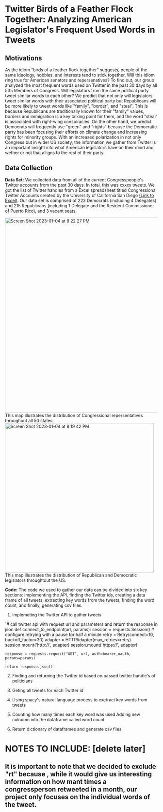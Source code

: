 # Twitter Birds of a Feather Flock Together: Analyzing American Legislator's Frequent Used Words in Tweets

## Motivations

As the idiom "birds of a feather flock together" suggests, people of the same ideology, hobbies, and interests tend to stick together. Will this idiom ring true for American senators and repersenatives? To find out, our group analyzed the most frequent words used on Twitter in the past 30 days by all 535 Members of Congress. Will legislators from the same political party tweet similar words to each other? We predict that not only will legislators tweet similar words with their associated political party but Republicans will be more likely to tweet words like "family", "border", and "steal". This is because Republicans are traditionally known for their "family" values, borders and immigration is a key talking point for them, and the word "steal" is associated with right-wing conspiracies. On the other hand, we predict Democrats will frequently use "green" and "rights" because the Democratic party has been focusing their efforts on climate change and increasing rights for minority groups. With an increased polarization in not only Congress but in wider US society, the information we gather from Twitter is an important insight into what American legislators have on their mind and wether or not that alligns to the rest of their party. 

## Data Collection

**Data Set:**
We collected data from all of the current Congresspeople's Twitter accounts from the past 30 days. In total, this was xxxxx tweets. We got the list of Twitter handles from a Excel spreadsheet titled Congressional Twitter Accounts created by the University of California San Diego [(Link to Excel)](https://ucsd.libguides.com/congress_twitter). Our data set is comprised of 223 Democrats (including 4 Delegates) and 215 Republicans (including 1 Delegate and the Resident Commissioner of Puerto Rico), and 3 vacant seats. 

<img width="640" alt="Screen Shot 2023-01-04 at 8 22 27 PM" src="https://user-images.githubusercontent.com/117990566/210680386-51fec2fc-0a3b-4e0a-a43d-f653efc48b63.png">
This map illustrates the distribution of Congressional repersentatives throughout all 50 states.

<img width="490" alt="Screen Shot 2023-01-04 at 8 19 42 PM" src="https://user-images.githubusercontent.com/117990566/210680098-a14c614f-087a-4fbe-a10b-9afba17df567.png">
This map illustrates the distribution of Republican and Democratic legislators throughtout the US.

**Code:**
The code we used to gather our data can be divided into six key sections: implementing the API, finding the Twitter ids, creating a data frame of all tweets, extracting key words from the tweets, finding the word count, and finally, generating csv files.

1. Implemeting the Twitter API to gather tweets

`# call twitter api with request url and parameters and return the response in json
def connect_to_endpoint(url, params):
    session = requests.Session()
    # configure retrying with a pause for half a minute
    retry = Retry(connect=10, backoff_factor=30)
    adapter = HTTPAdapter(max_retries=retry)
    session.mount('http://', adapter)
    session.mount('https://', adapter)
    
    response = requests.request("GET", url, auth=bearer_oauth, params=params)
    
    return response.json()`

2. Finding and returning the Twitter id based on passed twitter handle's of politicians

3. Geting all tweets for each Twitter id

4. Using spacy's natural language process to exctract key words from tweets

5. Counting how many times each key word was used
Adding new coloumn into the dataframe called word count

6. Return dictionary of dataframes and generate csv files



# NOTES TO INCLUDE: [delete later]
## It is important to note that we decided to exclude "rt" because , while it would give us interesting information on how mant times a congressperson retweeted in a month, our project only focuses on the individual words of the tweet. 
